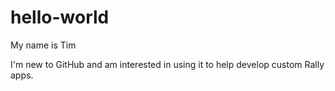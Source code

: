 # hello-world

My name is Tim

I'm new to GitHub and am interested in using it to help develop custom Rally apps.
